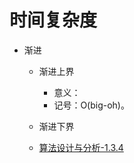 # 时间复杂度
  - 渐进
    - 渐进上界
      - 意义：
      - 记号：O(big-oh)。
    - 渐进下界
   
    - [算法设计与分析-1.3.4]
   






[算法设计与分析-1.3.4]:https://weread.qq.com/web/reader/f1032cf0813ab7b8fg016f6ak3c5327902153c59dc0488e1?
